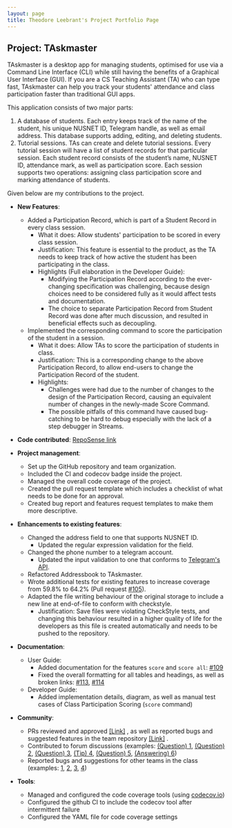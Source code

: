 ```yaml
---
layout: page
title: Theodore Leebrant's Project Portfolio Page
---
```


## Project: TAskmaster

TAskmaster is a desktop app for managing students, optimised for use via a Command Line Interface (CLI) while still 
having the benefits of a Graphical User Interface (GUI). If you are a CS Teaching Assistant (TA) who can type fast, 
TAskmaster can help you track your students' attendance and class participation faster than traditional GUI apps.

This application consists of two major parts:
1. A database of students. Each entry keeps track of the name of the student, his unique NUSNET ID, Telegram handle, 
as well as email address. This database supports adding, editing, and deleting students.
2. Tutorial sessions. TAs can create and delete tutorial sessions. 
Every tutorial session will have a list of student records for that particular session. 
Each student record consists of the student’s name, NUSNET ID, attendance mark, as well as participation score. 
Each session supports two operations: assigning class participation score and marking attendance of students.

Given below are my contributions to the project.
* **New Features**: 
  * Added a Participation Record, which is part of a Student Record in every class session.
    * What it does: Allow students' participation to be scored in every class session.
    * Justification: This feature is essential to the product, 
    as the TA needs to keep track of how active the student has been participating in the class.
    * Highlights (Full elaboration in the Developer Guide): 
        * Modifying the Participation Record according to the ever-changing specification was challenging, because design choices need to be considered fully as it would affect tests and documentation.
        * The choice to separate Participation Record from Student Record was done after much discussion, and resulted in beneficial effects such as decoupling.
  * Implemented the corresponding command to score the participation of the student in a session.
    * What it does: Allow TAs to score the participation of students in class.
    * Justification: This is a corresponding change to the above Participation Record, to allow end-users to
    change the Participation Record of the student.
    * Highlights:
        * Challenges were had due to the number of changes to the design of the Participation Record, causing an equivalent number of changes in the newly-made Score Command.
        * The possible pitfalls of this command have caused bug-catching to be hard to debug especially with the lack of a step debugger in Streams.
  
  
* **Code contributed**: 
[RepoSense link](https://nus-cs2103-ay2021s1.github.io/tp-dashboard/#breakdown=true&search=theodoreleebrant)

* **Project management**:
  * Set up the GitHub repository and team organization.
  * Included the CI and codecov badge inside the project.
  * Managed the overall code coverage of the project.
  * Created the pull request template which includes a checklist of what needs to be done for an approval.
  * Created bug report and features request templates to make them more descriptive.

* **Enhancements to existing features**:
    * Changed the address field to one that supports NUSNET ID.
      * Updated the regular expression validation for the field.
    * Changed the phone number to a telegram account.
      * Updated the input validation to one that conforms to 
      [Telegram's API](https://core.telegram.org/method/account.checkUsername).
    * Refactored Addressbook to TAskmaster.
    * Wrote additional tests for existing features to 
    increase coverage from 59.8% to 64.2% (Pull request [\#105](https://github.com/AY2021S1-CS2103-F09-1/tp/pull/105)).
    * Adapted the file writing behaviour of the original storage to include a new line at end-of-file to conform with 
      checkstyle.
        * Justification: Save files were violating CheckStyle tests, and changing this behaviour resulted in a higher
        quality of life for the developers as this file is created automatically and needs to be pushed to the repository.

* **Documentation**:
  * User Guide:
    * Added documentation for the features `score` and `score all`: [\#109](https://github.com/AY2021S1-CS2103-F09-1/tp/pull/109)
    * Fixed the overall formatting for all tables and headings, as well as broken links: [\#113](https://github.com/AY2021S1-CS2103-F09-1/tp/pull/113), [\#114](https://github.com/AY2021S1-CS2103-F09-1/tp/pull/114)
  * Developer Guide:
    * Added implementation details, diagram, as well as manual test cases of Class Participation Scoring (`score` command)

* **Community**:
  * PRs reviewed and approved [[Link]](https://github.com/AY2021S1-CS2103-F09-1/tp/pulls?q=is%3Apr+is%3Aclosed+reviewed-by%3Atheodoreleebrant)
  , as well as reported bugs and suggested features in the team repository [[Link]](https://github.com/AY2021S1-CS2103-F09-1/tp/issues?q=is%3Aissue+author:theodoreleebrant+is%3Aclosed)
  .
  * Contributed to forum discussions 
  (examples: [(Question) 1](https://github.com/nus-cs2103-AY2021S1/forum/issues/12), 
  [(Question) 2](https://github.com/nus-cs2103-AY2021S1/forum/issues/23), 
  [(Question) 3](https://github.com/nus-cs2103-AY2021S1/forum/issues/98), 
  [(Tip) 4](https://github.com/nus-cs2103-AY2021S1/forum/issues/264),
  [(Question) 5](https://github.com/nus-cs2103-AY2021S1/forum/issues/307),
  [(Answering) 6](https://github.com/nus-cs2103-AY2021S1/forum/issues/90))
  * Reported bugs and suggestions for other teams in the class (examples: 
  [1](https://github.com/AY2021S1-CS2103-W14-3/tp/issues/112), 
  [2](https://github.com/AY2021S1-CS2103-W14-3/tp/issues/113), 
  [3](https://github.com/AY2021S1-CS2103-W14-3/tp/issues/117),
  [4](https://github.com/AY2021S1-CS2103-T16-3/tp/issues/203))

* **Tools**:
    * Managed and configured the code coverage tools (using [codecov.io](https://www.codecov.io))
    * Configured the github CI to include the codecov tool after intermittent failure
    * Configured the YAML file for code coverage settings
    
